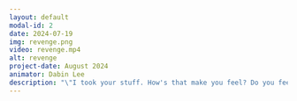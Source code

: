 ```yaml
---
layout: default
modal-id: 2
date: 2024-07-19
img: revenge.png
video: revenge.mp4
alt: revenge
project-date: August 2024
animator: Dabin Lee
description: "\"I took your stuff. How's that make you feel? Do you feel bad? Good, because that's how I feel!\""
---
```


